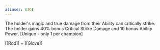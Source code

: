 ```yaml
---
aliases: [JG]
---
```

The holder's magic and true damage from their Ability can critically strike. The holder gains 40% bonus Critical Strike Damage and 10 bonus Ability Power. [Unique - only 1 per champion]

[[Rod]] + [[Glove]]

